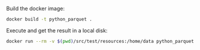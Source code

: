Build the docker image:

```bash
docker build -t python_parquet .
```

Execute and get the result in a local disk:

```bash
docker run --rm -v $(pwd)/src/test/resources:/home/data python_parquet
```